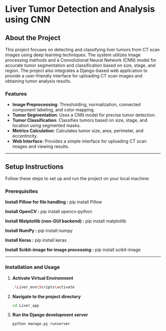 # **Liver Tumor Detection and Analysis using CNN**

## **About the Project**  
This project focuses on detecting and classifying liver tumors from CT scan images using deep learning techniques. The system utilizes image processing methods and a Convolutional Neural Network (CNN) model for accurate tumor segmentation and classification based on size, stage, and region. The project also integrates a Django-based web application to provide a user-friendly interface for uploading CT scan images and obtaining tumor analysis results.

### **Features**  
- **Image Preprocessing**: Thresholding, normalization, connected component labeling, and color mapping.  
- **Tumor Segmentation**: Uses a CNN model for precise tumor detection.  
- **Tumor Classification**: Classifies tumors based on size, stage, and location using segmented masks.  
- **Metrics Calculation**: Calculates tumor size, area, perimeter, and eccentricity.  
- **Web Interface**: Provides a simple interface for uploading CT scan images and viewing results.  

---

## **Setup Instructions**  
Follow these steps to set up and run the project on your local machine:

### **Prerequisites**  
 **Install Pillow for file handling :**
 pip install Pillow

**Install OpenCV :**
pip install opencv-python

**Install Matplotlib (non-GUI backend) :**
pip install matplotlib

**Install NumPy :**
pip install numpy

**Install Keras :**
pip install keras

**Install Scikit-image for image processing :**
pip install scikit-image

---

### **Installation and Usage**  

1. **Activate Virtual Environment**  
   ```bash  
   .\Liver_env\Scripts\activate
2. **Navigate to the project directory**
      ```bash 
   cd Liver_app
3. **Run the Django development server**
      ```bash 
   python manage.py runserver
